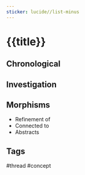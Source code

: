 ```yaml
---
sticker: lucide//list-minus
---
```

# {{title}}
## Chronological
<!--Link Your Postulates chronologically !-->
## Investigation
<!-- If the postulates need context or more description than their chronological reading write it here !-->
## Morphisms
- Refinement of 
- Connected to
- Abstracts
## Tags
#thread #concept